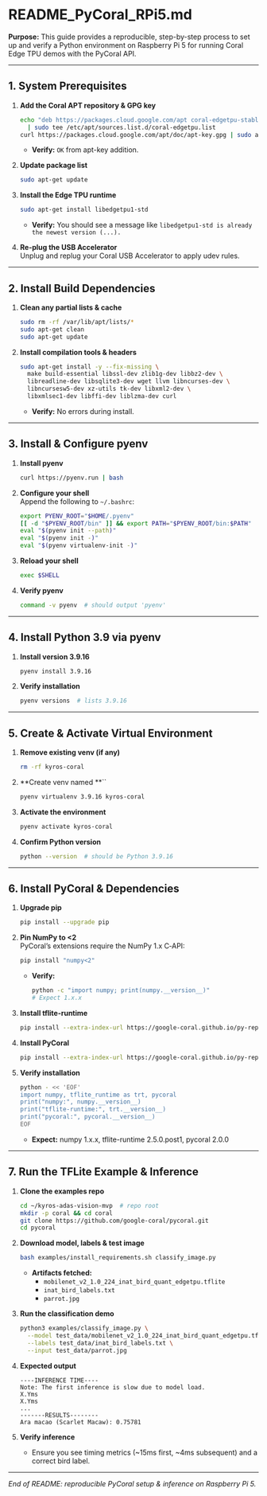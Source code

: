 # README\_PyCoral\_RPi5.md

**Purpose:** This guide provides a reproducible, step-by-step process to set up and verify a Python environment on Raspberry Pi 5 for running Coral Edge TPU demos with the PyCoral API.

---

## 1. System Prerequisites

1. **Add the Coral APT repository & GPG key**

   ```bash
   echo "deb https://packages.cloud.google.com/apt coral-edgetpu-stable main" \
     | sudo tee /etc/apt/sources.list.d/coral-edgetpu.list
   curl https://packages.cloud.google.com/apt/doc/apt-key.gpg | sudo apt-key add -
   ```

   - **Verify:** `OK` from apt-key addition.

2. **Update package list**

   ```bash
   sudo apt-get update
   ```

3. **Install the Edge TPU runtime**

   ```bash
   sudo apt-get install libedgetpu1-std
   ```

   - **Verify:** You should see a message like `libedgetpu1-std is already the newest version (...).`

4. **Re-plug the USB Accelerator**\
   Unplug and replug your Coral USB Accelerator to apply udev rules.

---

## 2. Install Build Dependencies

1. **Clean any partial lists & cache**

   ```bash
   sudo rm -rf /var/lib/apt/lists/*
   sudo apt-get clean
   sudo apt-get update
   ```

2. **Install compilation tools & headers**

   ```bash
   sudo apt-get install -y --fix-missing \
     make build-essential libssl-dev zlib1g-dev libbz2-dev \
     libreadline-dev libsqlite3-dev wget llvm libncurses-dev \
     libncursesw5-dev xz-utils tk-dev libxml2-dev \
     libxmlsec1-dev libffi-dev liblzma-dev curl
   ```

   - **Verify:** No errors during install.

---

## 3. Install & Configure pyenv

1. **Install pyenv**

   ```bash
   curl https://pyenv.run | bash
   ```

2. **Configure your shell**\
   Append the following to `~/.bashrc`:

   ```bash
   export PYENV_ROOT="$HOME/.pyenv"
   [[ -d "$PYENV_ROOT/bin" ]] && export PATH="$PYENV_ROOT/bin:$PATH"
   eval "$(pyenv init --path)"
   eval "$(pyenv init -)"
   eval "$(pyenv virtualenv-init -)"
   ```

3. **Reload your shell**

   ```bash
   exec $SHELL
   ```

4. **Verify pyenv**

   ```bash
   command -v pyenv  # should output 'pyenv'
   ```

---

## 4. Install Python 3.9 via pyenv

1. **Install version 3.9.16**

   ```bash
   pyenv install 3.9.16
   ```

2. **Verify installation**

   ```bash
   pyenv versions  # lists 3.9.16
   ```

---

## 5. Create & Activate Virtual Environment

1. **Remove existing venv (if any)**

   ```bash
   rm -rf kyros-coral
   ```

2. **Create venv named **``

   ```bash
   pyenv virtualenv 3.9.16 kyros-coral
   ```

3. **Activate the environment**

   ```bash
   pyenv activate kyros-coral
   ```

4. **Confirm Python version**

   ```bash
   python --version  # should be Python 3.9.16
   ```

---

## 6. Install PyCoral & Dependencies

1. **Upgrade pip**

   ```bash
   pip install --upgrade pip
   ```

2. **Pin NumPy to <2**\
   PyCoral’s extensions require the NumPy 1.x C‑API:

   ```bash
   pip install "numpy<2"
   ```

   - **Verify:**
     ```bash
     python -c "import numpy; print(numpy.__version__)"
     # Expect 1.x.x
     ```

3. **Install tflite-runtime**

   ```bash
   pip install --extra-index-url https://google-coral.github.io/py-repo/ tflite-runtime
   ```

4. **Install PyCoral**

   ```bash
   pip install --extra-index-url https://google-coral.github.io/py-repo/ "pycoral~=2.0"
   ```

5. **Verify installation**

   ```bash
   python - << 'EOF'
   import numpy, tflite_runtime as trt, pycoral
   print("numpy:", numpy.__version__)
   print("tflite-runtime:", trt.__version__)
   print("pycoral:", pycoral.__version__)
   EOF
   ```

   - **Expect:** numpy 1.x.x, tflite-runtime 2.5.0.post1, pycoral 2.0.0

---

## 7. Run the TFLite Example & Inference

1. **Clone the examples repo**

   ```bash
   cd ~/kyros-adas-vision-mvp  # repo root
   mkdir -p coral && cd coral
   git clone https://github.com/google-coral/pycoral.git
   cd pycoral
   ```

2. **Download model, labels & test image**

   ```bash
   bash examples/install_requirements.sh classify_image.py
   ```

   - **Artifacts fetched:**
     - `mobilenet_v2_1.0_224_inat_bird_quant_edgetpu.tflite`
     - `inat_bird_labels.txt`
     - `parrot.jpg`

3. **Run the classification demo**

   ```bash
   python3 examples/classify_image.py \
     --model test_data/mobilenet_v2_1.0_224_inat_bird_quant_edgetpu.tflite \
     --labels test_data/inat_bird_labels.txt \
     --input test_data/parrot.jpg
   ```

4. **Expected output**

   ```
   ----INFERENCE TIME----
   Note: The first inference is slow due to model load.
   X.Yms
   X.Yms
   ...
   -------RESULTS--------
   Ara macao (Scarlet Macaw): 0.75781
   ```

5. **Verify inference**

   - Ensure you see timing metrics (\~15ms first, \~4ms subsequent) and a correct bird label.

---

*End of README: reproducible PyCoral setup & inference on Raspberry Pi 5.*

